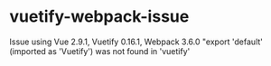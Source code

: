 # vuetify-webpack-issue
Issue using Vue 2.9.1, Vuetify 0.16.1, Webpack 3.6.0 "export 'default' (imported as 'Vuetify') was not found in 'vuetify'
